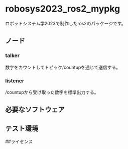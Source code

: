 # robosys2023_ros2_mypkg
ロボットシステム学2023で制作したros2のパッケージです。

## ノード
### talker
数字をカウントしてトピック/countupを通じて送信する。

### listener
/countupから受け取った数字を標準出力する。

## 必要なソフトウェア

## テスト環境

##ライセンス
